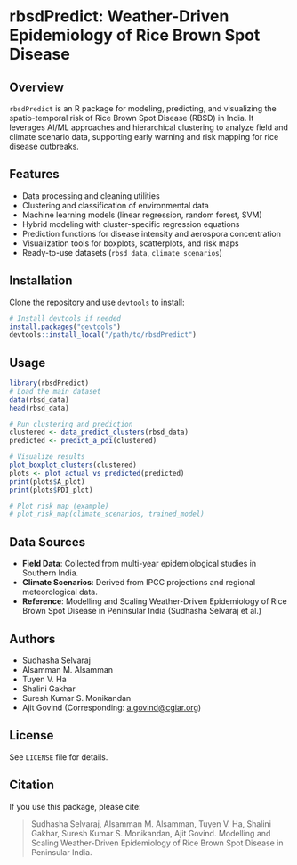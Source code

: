 # rbsdPredict: Weather-Driven Epidemiology of Rice Brown Spot Disease

## Overview
`rbsdPredict` is an R package for modeling, predicting, and visualizing the spatio-temporal risk of Rice Brown Spot Disease (RBSD) in India. It leverages AI/ML approaches and hierarchical clustering to analyze field and climate scenario data, supporting early warning and risk mapping for rice disease outbreaks.

## Features
- Data processing and cleaning utilities
- Clustering and classification of environmental data
- Machine learning models (linear regression, random forest, SVM)
- Hybrid modeling with cluster-specific regression equations
- Prediction functions for disease intensity and aerospora concentration
- Visualization tools for boxplots, scatterplots, and risk maps
- Ready-to-use datasets (`rbsd_data`, `climate_scenarios`)

## Installation
Clone the repository and use `devtools` to install:
```r
# Install devtools if needed
install.packages("devtools")
devtools::install_local("/path/to/rbsdPredict")
```

## Usage
```r
library(rbsdPredict)
# Load the main dataset
data(rbsd_data)
head(rbsd_data)

# Run clustering and prediction
clustered <- data_predict_clusters(rbsd_data)
predicted <- predict_a_pdi(clustered)

# Visualize results
plot_boxplot_clusters(clustered)
plots <- plot_actual_vs_predicted(predicted)
print(plots$A_plot)
print(plots$PDI_plot)

# Plot risk map (example)
# plot_risk_map(climate_scenarios, trained_model)
```

## Data Sources
- **Field Data**: Collected from multi-year epidemiological studies in Southern India.
- **Climate Scenarios**: Derived from IPCC projections and regional meteorological data.
- **Reference**: Modelling and Scaling Weather-Driven Epidemiology of Rice Brown Spot Disease in Peninsular India (Sudhasha Selvaraj et al.)

## Authors
- Sudhasha Selvaraj
- Alsamman M. Alsamman
- Tuyen V. Ha
- Shalini Gakhar
- Suresh Kumar S. Monikandan
- Ajit Govind (Corresponding: a.govind@cgiar.org)

## License
See `LICENSE` file for details.

## Citation
If you use this package, please cite:
> Sudhasha Selvaraj, Alsamman M. Alsamman, Tuyen V. Ha, Shalini Gakhar, Suresh Kumar S. Monikandan, Ajit Govind. Modelling and Scaling Weather-Driven Epidemiology of Rice Brown Spot Disease in Peninsular India.
